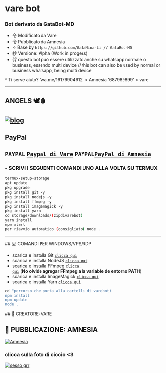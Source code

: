 # vare bot 
### Bot derivato da GataBot-MD
- 令 Modificato da Vare 
- 令 Pubblicato da Amnesia
- ✧ Base by `https://github.com/GataNina-Li // GataBot-MD`
- 紗 Versione: Alpha (Work in progess)
- ㌌ questo bot può essere utilizzato anche su whatsapp normale o business, essendo multi device //
             this bot can also be used by normal or business whatsapp, being multi device

^ Ti serve aiuto? 'wa.me/16176904612' < Amnesia '687989899' < vare

 -----  

## ANGELS 🕊️🩸  
 [![blog](https://img.shields.io/badge/gruppo/angels-25D366?style=for-the-badge&logo=whatsapp&logoColor=white  
 )](https://chat.whatsapp.com/KdJNn1xjtQK6At66FAsz6o) 
 ----- 
## PayPal
 
```PAYPAL``` [`Paypal di Vare`](https://paypal.me/realvare) 
```PAYPAL```[`PayPal di Amnesia`](https://paypal.me/NoTlamucci)
 ------------------ 
  
### - SCRIVI I SEGUENTI COMANDI UNO ALLA VOLTA SU TERMUX

 ```bash 
 termux-setup-storage 
 apt update  
 pkg upgrade  
 pkg install git -y 
 pkg install nodejs -y 
 pkg install ffmpeg -y 
 pkg install imagemagick -y 
 pkg install yarn 
 cd storage/downloads/(zipdivarebot)
 yarn install  
 npm start
 per riavvio automatico (consigliato) node .
 ``` 
 ---- 
 ## 💻 COMANDI PER WINDOWS/VPS/RDP
  
 - scarica e installa Git [`clicca qui`](https://git-scm.com/downloads) 
 - scarica e installa NodeJS [`clicca qui`](https://nodejs.org/en/download) 
 - scarica e installa FFmpeg [`clicca qui`](https://ffmpeg.org/download.html) (**No olvide agregar FFmpeg a la variable de entorno PATH**) 
 - scarica e installa ImageMagick [`clicca qui`](https://imagemagick.org/script/download.php) 
 - scarica e installa Yarn [`clicca qui`](https://classic.yarnpkg.com/en/docs/install#windows-stable) 
  
 ```bash 
 cd "percorso che porta alla cartella di varebot)
 npm install 
 npm update 
 node . 
 ``` 
## 🌟 CREATORE: VARE
## 🍭 PUBBLICAZIONE: AMNESIA



 [![Amnesia](https://github.com/AmnesiaReal.png?size=150)](https://github.com/AmnesiaReal) 



### clicca sulla foto di ciccio <3


[![sesso grr](https://img.youtube.com/vi/L17ZAD2iHjo/0.jpg)](https://www.youtube.com/watch?v=dQw4w9WgXcQ)
